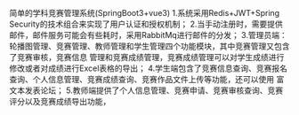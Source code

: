 简单的学科竞赛管理系统(SpringBoot3+vue3)
 1.系统采用Redis+JWT+Spring Security的技术组合来实现了用户认证和授权机制；
2.当手动注册时，需要提供邮件，邮件服务可能会有些耗时，采用RabbitMq进行邮件的分发；
3.管理员端：轮播图管理、竞赛管理、教师管理和学生管理四个功能模块，其中竞赛管理又包含了竞赛审核，竞赛信息
管理和竞赛成绩管理，竞赛成绩管理可以对学生成绩进行修改或者对成绩进行Excel表格的导出；
4.学生端包含了竞赛信息查询、竞赛报名查询、个人信息管理、竞赛成绩查询、竞赛作品文件上传等功能，还可以使用
富文本发表论坛；
5.教师端提供了个人信息管理、竞赛申请、竞赛审核查询、竞赛评分以及竞赛成绩导出功能，
